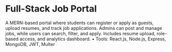 # Full-Stack Job Portal
A MERN-based portal where students can register or apply as guests, upload resumes, and track job applications. Admins can post and manage jobs, while users can search, filter, and apply. Includes resume upload, role-based access, and analytics dashboard.
•	Tools: React.js, Node.js, Express, MongoDB, JWT, Multer
